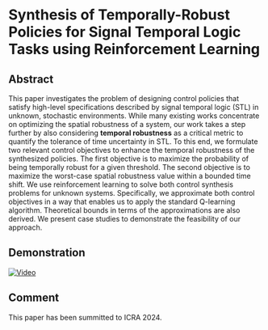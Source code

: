 # Synthesis of Temporally-Robust Policies for Signal Temporal Logic Tasks using Reinforcement Learning

## Abstract

This paper investigates the problem of designing control policies that satisfy high-level specifications described by signal temporal logic (STL) in unknown, stochastic environments.
While many existing works concentrate on optimizing the spatial robustness of a system, our work takes a step further by also considering **temporal robustness** as a critical metric to quantify the tolerance of time uncertainty in STL. To this end, we formulate two relevant control objectives to enhance the temporal robustness of the synthesized policies. The first objective is to maximize the probability of being temporally robust for a given threshold. The second objective is to maximize the worst-case spatial robustness value within a bounded time shift. We use reinforcement learning to solve both control synthesis problems for unknown systems. Specifically, we approximate both control objectives in a way that enables us to apply the standard Q-learning algorithm. Theoretical bounds in terms of the approximations are also derived. We present case studies to demonstrate the feasibility of our approach.

## Demonstration


[![Video]()](https://github.com/WSQsGithub/TimeRobustLearning/assets/70429350/858ee4ff-7380-462e-968a-93e74445bc82)




## Comment

This paper has been summitted to ICRA 2024.
